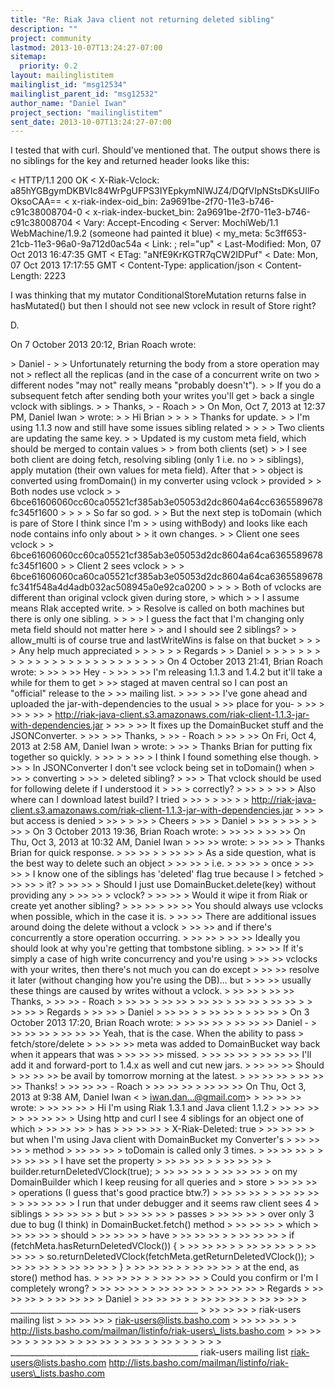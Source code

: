 ```yaml
---
title: "Re: Riak Java client not returning deleted sibling"
description: ""
project: community
lastmod: 2013-10-07T13:24:27-07:00
sitemap:
  priority: 0.2
layout: mailinglistitem
mailinglist_id: "msg12534"
mailinglist_parent_id: "msg12532"
author_name: "Daniel Iwan"
project_section: "mailinglistitem"
sent_date: 2013-10-07T13:24:27-07:00
---
```



I tested that with curl. Should've mentioned that.
The output shows there is no siblings for the key and returned header looks
like this:

&lt; HTTP/1.1 200 OK
&lt; X-Riak-Vclock:
a85hYGBgymDKBVIc84WrPgUFPS3IYEpkymNlWJZ4/DQfVIpNStsDKsUIlFoOksoCAA==
&lt; x-riak-index-oid\_bin: 2a9691be-2f70-11e3-b746-c91c38008704-0
&lt; x-riak-index-bucket\_bin: 2a9691be-2f70-11e3-b746-c91c38008704
&lt; Vary: Accept-Encoding
&lt; Server: MochiWeb/1.1 WebMachine/1.9.2 (someone had painted it blue)
&lt; my\_meta: 5c3ff653-21cb-11e3-96a0-9a712d0ac54a
&lt; Link: ; rel="up"
&lt; Last-Modified: Mon, 07 Oct 2013 16:47:35 GMT
&lt; ETag: "aNfE9KrKGTR7qCW2IDPuf"
&lt; Date: Mon, 07 Oct 2013 17:17:55 GMT
&lt; Content-Type: application/json
&lt; Content-Length: 2223

I was thinking that my mutator ConditionalStoreMutation returns false in
hasMutated()
but then I should not see new vclock in result of Store right?


 D.






On 7 October 2013 20:12, Brian Roach  wrote:

&gt; Daniel -
&gt;
&gt; Unfortunately returning the body from a store operation may not
&gt; reflect all the replicas (and in the case of a concurrent write on two
&gt; different nodes "may not" really means "probably doesn't").
&gt;
&gt; If you do a subsequent fetch after sending both your writes you'll get
&gt; back a single vclock with siblings.
&gt;
&gt; Thanks,
&gt; - Roach
&gt;
&gt; On Mon, Oct 7, 2013 at 12:37 PM, Daniel Iwan 
&gt; wrote:
&gt; &gt; Hi Brian
&gt; &gt;
&gt; &gt; Thanks for update.
&gt; &gt; I'm using 1.1.3 now and still have some issues sibling related
&gt; &gt;
&gt; &gt; Two clients are updating the same key.
&gt; &gt; Updated is my custom meta field, which should be merged to contain values
&gt; &gt; from both clients (set)
&gt; &gt; I see both client are doing fetch, resolving sibling (only 1 i.e. no
&gt; &gt; siblings), apply mutation (their own values for meta field). After that
&gt; &gt; object is converted using fromDomain() in my converter using vclock
&gt; provided
&gt; &gt; Both nodes use vclock
&gt; &gt; 6bce61606060cc60ca05521cf385ab3e05053d2dc8604a64cc6365589678fc345f1600
&gt; &gt;
&gt; &gt; So far so god.
&gt; &gt; But the next step is toDomain (which is pare of Store I think since I'm
&gt; &gt; using withBody) and looks like each node contains info only about
&gt; &gt; it own changes.
&gt; &gt; Client one sees vclock
&gt; &gt; 6bce61606060cc60ca05521cf385ab3e05053d2dc8604a64ca6365589678fc345f1600
&gt; &gt; Client 2 sees vclock
&gt; &gt;
&gt; 6bce61606060ca60ca05521cf385ab3e05053d2dc8604a64ca6365589678fc341f548a4d4adb032ac508945a0e92ca0200
&gt; &gt;
&gt; &gt; Both of vclocks are different than original vclock given during store,
&gt; which
&gt; &gt; I assume means RIak accepted write.
&gt; &gt; Resolve is called on both machines but there is only one sibling.
&gt; &gt;
&gt; &gt; I guess the fact that I'm changing only meta field should not matter here
&gt; &gt; and I should see 2 siblings?
&gt; &gt; allow\_multi is of course true and lastWriteWins is false on that bucket
&gt; &gt;
&gt; &gt; Any help much appreciated
&gt; &gt;
&gt; &gt;
&gt; &gt; Regards
&gt; &gt; Daniel
&gt; &gt;
&gt; &gt;
&gt; &gt;
&gt; &gt;
&gt; &gt;
&gt; &gt;
&gt; &gt;
&gt; &gt;
&gt; &gt;
&gt; &gt;
&gt; &gt;
&gt; &gt;
&gt; &gt; On 4 October 2013 21:41, Brian Roach  wrote:
&gt; &gt;&gt;
&gt; &gt;&gt; Hey -
&gt; &gt;&gt;
&gt; &gt;&gt; I'm releasing 1.1.3 and 1.4.2 but it'll take a while for them to get
&gt; &gt;&gt; staged at maven central so I can post an "official" release to the
&gt; &gt;&gt; mailing list.
&gt; &gt;&gt;
&gt; &gt;&gt; I've gone ahead and uploaded the jar-with-dependencies to the usual
&gt; &gt;&gt; place for you-
&gt; &gt;&gt;
&gt; &gt;&gt;
&gt; &gt;&gt;
&gt; http://riak-java-client.s3.amazonaws.com/riak-client-1.1.3-jar-with-dependencies.jar
&gt; &gt;&gt;
&gt; &gt;&gt; It fixes up the DomainBucket stuff and the JSONConverter.
&gt; &gt;&gt;
&gt; &gt;&gt; Thanks,
&gt; &gt;&gt; - Roach
&gt; &gt;&gt;
&gt; &gt;&gt; On Fri, Oct 4, 2013 at 2:58 AM, Daniel Iwan 
&gt; wrote:
&gt; &gt;&gt; &gt; Thanks Brian for putting fix together so quickly.
&gt; &gt;&gt; &gt;
&gt; &gt;&gt; &gt; I think I found something else though.
&gt; &gt;&gt; &gt; In JSONConverter I don't see vclock being set in toDomain() when
&gt; &gt;&gt; &gt; converting
&gt; &gt;&gt; &gt; deleted sibling?
&gt; &gt;&gt; &gt; That vclock should be used for following delete if I understood it
&gt; &gt;&gt; &gt; correctly?
&gt; &gt;&gt; &gt;
&gt; &gt;&gt; &gt; Also where can I download latest build? I tried
&gt; &gt;&gt; &gt;
&gt; &gt;&gt; &gt;
&gt; http://riak-java-client.s3.amazonaws.com/riak-client-1.1.3-jar-with-dependencies.jar
&gt; &gt;&gt; &gt; but access is denied
&gt; &gt;&gt; &gt;
&gt; &gt;&gt; &gt; Cheers
&gt; &gt;&gt; &gt; Daniel
&gt; &gt;&gt; &gt;
&gt; &gt;&gt; &gt;
&gt; &gt;&gt; &gt; On 3 October 2013 19:36, Brian Roach  wrote:
&gt; &gt;&gt; &gt;&gt;
&gt; &gt;&gt; &gt;&gt; On Thu, Oct 3, 2013 at 10:32 AM, Daniel Iwan 
&gt; &gt;&gt; &gt;&gt; wrote:
&gt; &gt;&gt; &gt;&gt; &gt; Thanks Brian for quick response.
&gt; &gt;&gt; &gt;&gt; &gt;
&gt; &gt;&gt; &gt;&gt; &gt; As a side question, what is the best way to delete such an object
&gt; &gt;&gt; &gt;&gt; &gt; i.e.
&gt; &gt;&gt; &gt;&gt; &gt; once
&gt; &gt;&gt; &gt;&gt; &gt; I know one of the siblings has 'deleted' flag true because I
&gt; fetched
&gt; &gt;&gt; &gt;&gt; &gt; it?
&gt; &gt;&gt; &gt;&gt; &gt; Should I just use DomainBucket.delete(key) without providing any
&gt; &gt;&gt; &gt;&gt; &gt; vclock?
&gt; &gt;&gt; &gt;&gt; &gt; Would it wipe it from Riak or create yet another sibling?
&gt; &gt;&gt; &gt;&gt;
&gt; &gt;&gt; &gt;&gt; You should always use vclocks when possible, which in the case it is.
&gt; &gt;&gt; &gt;&gt; There are additional issues around doing the delete without a vclock
&gt; &gt;&gt; &gt;&gt; and if there's concurrently a store operation occurring.
&gt; &gt;&gt; &gt;&gt;
&gt; &gt;&gt; &gt;&gt; Ideally you should look at why you're getting that tombstone sibling.
&gt; &gt;&gt; &gt;&gt; If it's simply a case of high write concurrency and you're using
&gt; &gt;&gt; &gt;&gt; vclocks with your writes, then there's not much you can do except
&gt; &gt;&gt; &gt;&gt; resolve it later (without changing how you're using the DB)... but
&gt; &gt;&gt; &gt;&gt; usually these things are caused by writes without a vclock.
&gt; &gt;&gt; &gt;&gt;
&gt; &gt;&gt; &gt;&gt; Thanks,
&gt; &gt;&gt; &gt;&gt; - Roach
&gt; &gt;&gt; &gt;&gt;
&gt; &gt;&gt; &gt;&gt;
&gt; &gt;&gt; &gt;&gt;
&gt; &gt;&gt; &gt;&gt;
&gt; &gt;&gt; &gt;&gt; &gt;
&gt; &gt;&gt; &gt;&gt; &gt; Regards
&gt; &gt;&gt; &gt;&gt; &gt; Daniel
&gt; &gt;&gt; &gt;&gt; &gt;
&gt; &gt;&gt; &gt;&gt; &gt;
&gt; &gt;&gt; &gt;&gt; &gt; On 3 October 2013 17:20, Brian Roach  wrote:
&gt; &gt;&gt; &gt;&gt; &gt;&gt;
&gt; &gt;&gt; &gt;&gt; &gt;&gt; Daniel -
&gt; &gt;&gt; &gt;&gt; &gt;&gt;
&gt; &gt;&gt; &gt;&gt; &gt;&gt; Yeah, that is the case. When the ability to pass
&gt; fetch/store/delete
&gt; &gt;&gt; &gt;&gt; &gt;&gt; meta was added to DomainBucket way back when it appears that was
&gt; &gt;&gt; &gt;&gt; &gt;&gt; missed.
&gt; &gt;&gt; &gt;&gt; &gt;&gt;
&gt; &gt;&gt; &gt;&gt; &gt;&gt; I'll add it and forward-port to 1.4.x as well and cut new jars.
&gt; &gt;&gt; &gt;&gt; &gt;&gt; Should
&gt; &gt;&gt; &gt;&gt; &gt;&gt; be avail by tomorrow morning at the latest.
&gt; &gt;&gt; &gt;&gt; &gt;&gt;
&gt; &gt;&gt; &gt;&gt; &gt;&gt; Thanks!
&gt; &gt;&gt; &gt;&gt; &gt;&gt; - Roach
&gt; &gt;&gt; &gt;&gt; &gt;&gt;
&gt; &gt;&gt; &gt;&gt; &gt;&gt; On Thu, Oct 3, 2013 at 9:38 AM, Daniel Iwan &lt;
&gt; iwan.dan...@gmail.com&gt;
&gt; &gt;&gt; &gt;&gt; &gt;&gt; wrote:
&gt; &gt;&gt; &gt;&gt; &gt;&gt; &gt; Hi I'm using Riak 1.3.1 and Java client 1.1.2
&gt; &gt;&gt; &gt;&gt; &gt;&gt; &gt;
&gt; &gt;&gt; &gt;&gt; &gt;&gt; &gt; Using http and curl I see 4 siblings for an object one of which
&gt; &gt;&gt; &gt;&gt; &gt;&gt; &gt; has
&gt; &gt;&gt; &gt;&gt; &gt;&gt; &gt; X-Riak-Deleted: true
&gt; &gt;&gt; &gt;&gt; &gt;&gt; &gt; but when I'm using Java client with DomainBucket my Converter's
&gt; &gt;&gt; &gt;&gt; &gt;&gt; &gt; method
&gt; &gt;&gt; &gt;&gt; &gt;&gt; &gt; toDomain is called only 3 times.
&gt; &gt;&gt; &gt;&gt; &gt;&gt; &gt;
&gt; &gt;&gt; &gt;&gt; &gt;&gt; &gt; I have set the property
&gt; &gt;&gt; &gt;&gt; &gt;&gt; &gt;
&gt; &gt;&gt; &gt;&gt; &gt;&gt; &gt; builder.returnDeletedVClock(true);
&gt; &gt;&gt; &gt;&gt; &gt;&gt; &gt;
&gt; &gt;&gt; &gt;&gt; &gt;&gt; &gt; on my DomainBuilder which I keep reusing for all queries and
&gt; store
&gt; &gt;&gt; &gt;&gt; &gt;&gt; &gt; operations (I guess that's good practice btw.?)
&gt; &gt;&gt; &gt;&gt; &gt;&gt; &gt;
&gt; &gt;&gt; &gt;&gt; &gt;&gt; &gt;
&gt; &gt;&gt; &gt;&gt; &gt;&gt; &gt; I run that under debugger and it seems raw client sees 4
&gt; siblings
&gt; &gt;&gt; &gt;&gt; &gt;&gt; &gt; but
&gt; &gt;&gt; &gt;&gt; &gt;&gt; &gt; passes
&gt; &gt;&gt; &gt;&gt; &gt;&gt; &gt; over only 3 due to bug (I think) in DomainBucket.fetch() method
&gt; &gt;&gt; &gt;&gt; &gt;&gt; &gt; which
&gt; &gt;&gt; &gt;&gt; &gt;&gt; &gt; should
&gt; &gt;&gt; &gt;&gt; &gt;&gt; &gt; have
&gt; &gt;&gt; &gt;&gt; &gt;&gt; &gt;
&gt; &gt;&gt; &gt;&gt; &gt;&gt; &gt; if (fetchMeta.hasReturnDeletedVClock()) {
&gt; &gt;&gt; &gt;&gt; &gt;&gt; &gt;
&gt; &gt;&gt; &gt;&gt; &gt;&gt; &gt;
&gt; &gt;&gt; &gt;&gt; &gt;&gt; &gt; so.returnDeletedVClock(fetchMeta.getReturnDeletedVClock());
&gt; &gt;&gt; &gt;&gt; &gt;&gt; &gt;
&gt; &gt;&gt; &gt;&gt; &gt;&gt; &gt; }
&gt; &gt;&gt; &gt;&gt; &gt;&gt; &gt;
&gt; &gt;&gt; &gt;&gt; &gt;&gt; &gt; at the end, as store() method has.
&gt; &gt;&gt; &gt;&gt; &gt;&gt; &gt;
&gt; &gt;&gt; &gt;&gt; &gt;&gt; &gt; Could you confirm or I'm I completely wrong?
&gt; &gt;&gt; &gt;&gt; &gt;&gt; &gt;
&gt; &gt;&gt; &gt;&gt; &gt;&gt; &gt;
&gt; &gt;&gt; &gt;&gt; &gt;&gt; &gt; Regards
&gt; &gt;&gt; &gt;&gt; &gt;&gt; &gt;
&gt; &gt;&gt; &gt;&gt; &gt;&gt; &gt; Daniel
&gt; &gt;&gt; &gt;&gt; &gt;&gt; &gt;
&gt; &gt;&gt; &gt;&gt; &gt;&gt; &gt;
&gt; &gt;&gt; &gt;&gt; &gt;&gt; &gt; \_\_\_\_\_\_\_\_\_\_\_\_\_\_\_\_\_\_\_\_\_\_\_\_\_\_\_\_\_\_\_\_\_\_\_\_\_\_\_\_\_\_\_\_\_\_\_
&gt; &gt;&gt; &gt;&gt; &gt;&gt; &gt; riak-users mailing list
&gt; &gt;&gt; &gt;&gt; &gt;&gt; &gt; riak-users@lists.basho.com
&gt; &gt;&gt; &gt;&gt; &gt;&gt; &gt;
&gt; http://lists.basho.com/mailman/listinfo/riak-users\_lists.basho.com
&gt; &gt;&gt; &gt;&gt; &gt;&gt; &gt;
&gt; &gt;&gt; &gt;&gt; &gt;
&gt; &gt;&gt; &gt;&gt; &gt;
&gt; &gt;&gt; &gt;
&gt; &gt;&gt; &gt;
&gt; &gt;
&gt; &gt;
&gt;
\_\_\_\_\_\_\_\_\_\_\_\_\_\_\_\_\_\_\_\_\_\_\_\_\_\_\_\_\_\_\_\_\_\_\_\_\_\_\_\_\_\_\_\_\_\_\_
riak-users mailing list
riak-users@lists.basho.com
http://lists.basho.com/mailman/listinfo/riak-users\_lists.basho.com

